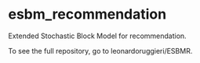 # esbm_recommendation
Extended Stochastic Block Model for recommendation.

To see the full repository, go to leonardoruggieri/ESBMR.

